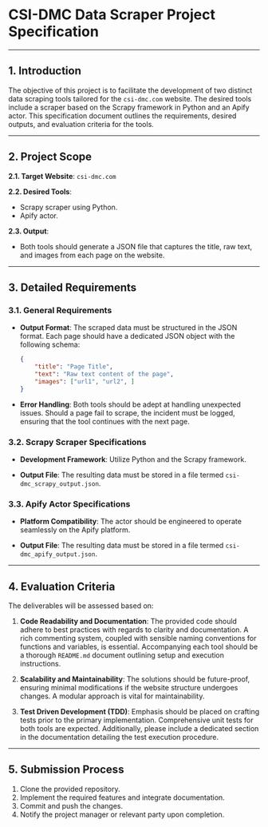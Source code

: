 # **CSI-DMC Data Scraper Project Specification**

---

## **1. Introduction**
The objective of this project is to facilitate the development of two distinct data scraping tools tailored for the `csi-dmc.com` website. The desired tools include a scraper based on the Scrapy framework in Python and an Apify actor. This specification document outlines the requirements, desired outputs, and evaluation criteria for the tools.

---

## **2. Project Scope**

**2.1. Target Website**: `csi-dmc.com`

**2.2. Desired Tools**:
- Scrapy scraper using Python.
- Apify actor.

**2.3. Output**:
- Both tools should generate a JSON file that captures the title, raw text, and images from each page on the website.

---

## **3. Detailed Requirements**

### **3.1. General Requirements**

- **Output Format**: The scraped data must be structured in the JSON format. Each page should have a dedicated JSON object with the following schema:
    ```json
    {
        "title": "Page Title",
        "text": "Raw text content of the page",
        "images": ["url1", "url2", ]
    }
    ```
  
- **Error Handling**: Both tools should be adept at handling unexpected issues. Should a page fail to scrape, the incident must be logged, ensuring that the tool continues with the next page.
  
### **3.2. Scrapy Scraper Specifications**

- **Development Framework**: Utilize Python and the Scrapy framework.
  
- **Output File**: The resulting data must be stored in a file termed `csi-dmc_scrapy_output.json`.

### **3.3. Apify Actor Specifications**

- **Platform Compatibility**: The actor should be engineered to operate seamlessly on the Apify platform.
  
- **Output File**: The resulting data must be stored in a file termed `csi-dmc_apify_output.json`.

---

## **4. Evaluation Criteria**

The deliverables will be assessed based on:

1. **Code Readability and Documentation**: The provided code should adhere to best practices with regards to clarity and documentation. A rich commenting system, coupled with sensible naming conventions for functions and variables, is essential. Accompanying each tool should be a thorough `README.md` document outlining setup and execution instructions.
  
2. **Scalability and Maintainability**: The solutions should be future-proof, ensuring minimal modifications if the website structure undergoes changes. A modular approach is vital for maintainability.
  
3. **Test Driven Development (TDD)**: Emphasis should be placed on crafting tests prior to the primary implementation. Comprehensive unit tests for both tools are expected. Additionally, please include a dedicated section in the documentation detailing the test execution procedure.

---

## **5. Submission Process**

1. Clone the provided repository.
2. Implement the required features and integrate documentation.
3. Commit and push the changes.
4. Notify the project manager or relevant party upon completion.
